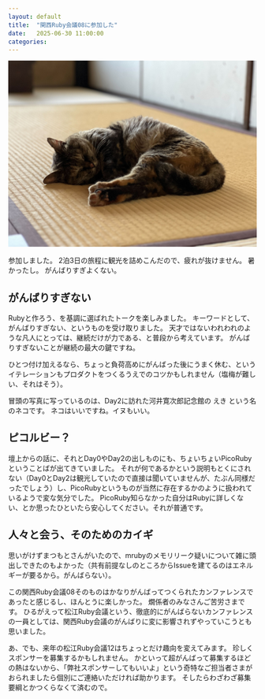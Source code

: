```yaml
---
layout: default
title:  "関西Ruby会議08に参加した"
date:   2025-06-30 11:00:00
categories:
---
```


![ねこ](/assets/images/202506/eki.jpg)

参加しました。
2泊3日の旅程に観光を詰めこんだので、疲れが抜けません。
暑かったし。
がんばりすぎよくない。

## がんばりすぎない

Rubyと作ろう、を基調に選ばれたトークを楽しみました。
キーワードとして、がんばりすぎない、というものを受け取りました。
天才ではないわれわれのような凡人にとっては、継続だけが力である、と普段から考えています。
がんばりすぎないことが継続の最大の鍵ですね。

ひとつ付け加えるなら、ちょっと負荷高めにがんばった後にうまく休む、というイテレーションもプロダクトをつくるうえでのコツかもしれません（塩梅が難しい、それはそう）。

冒頭の写真に写っているのは、Day2に訪れた河井寛次郎記念館の えき という名のネコです。
ネコはいいですね。イヌもいい。

## ピコルビー？

壇上からの話に、それとDay0やDay2の出しものにも、ちょいちょいPicoRubyということばが出てきていました。
それが何であるかという説明もとくにされない（Day0とDay2は観光していたので直接は聞いていませんが、たぶん同様だったでしょう）し、PicoRubyというものが当然に存在するかのように扱われているようで変な気分でした。
PicoRuby知らなかった自分はRubyに詳しくない、とか思ったひといたら安心してください。それが普通です。

## 人々と会う、そのためのカイギ

思いがけずまつもとさんがいたので、mrubyのメモリリーク疑いについて雑に頭出しできたのもよかった（共有前提なしのところからIssueを建てるのはエネルギーが要るから。がんばらない）。

この関西Ruby会議08そのものはかなりがんばってつくられたカンファレンスであったと感じるし、ほんとうに楽しかった。
燗係者のみなさんご苦労さまです。
ひるがえって松江Ruby会議という、徹底的にがんばらないカンファレンスの一員としては、関西Ruby会議のがんばりに変に影響されずやっていこうとも思いました。

あ、でも、来年の松江Ruby会議12はちょっとだけ趣向を変えてみます。
珍しくスポンサーを募集するかもしれません。
かといって超がんばって募集するほどの熱はないから、「弊社スポンサーしてもいいよ」という奇特なご担当者さまがおられましたら個別にご連絡いただければ助かります。
そしたらわざわざ募集要綱とかつくらなくて済むので。

